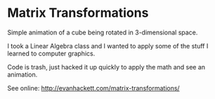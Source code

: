 # Matrix Transformations
Simple animation of a cube being rotated in 3-dimensional space.

I took a Linear Algebra class and I wanted to apply some of the stuff I learned to computer graphics.

Code is trash, just hacked it up quickly to apply the math and see an animation.

See online: http://evanhackett.com/matrix-transformations/
